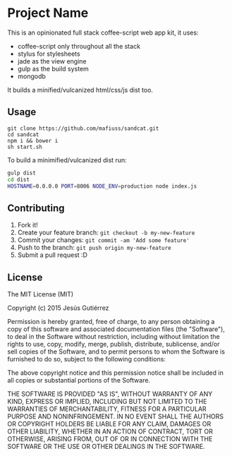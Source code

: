 # Project Name

This is an opinionated full stack coffee-script web app kit, it uses:

- coffee-script only throughout all the stack
- stylus for stylesheets
- jade as the view engine
- gulp as the build system
- mongodb

It builds a minified/vulcanized html/css/js dist too.

## Usage
```
git clone https://github.com/mafiuss/sandcat.git
cd sandcat
npm i && bower i
sh start.sh
```
To build a minimified/vulcanized dist run:
```bash
gulp dist
cd dist
HOSTNAME=0.0.0.0 PORT=8006 NODE_ENV=production node index.js
```
## Contributing

1. Fork it!
2. Create your feature branch: `git checkout -b my-new-feature`
3. Commit your changes: `git commit -am 'Add some feature'`
4. Push to the branch: `git push origin my-new-feature`
5. Submit a pull request :D

## License

The MIT License (MIT)

Copyright (c) 2015 Jesús Gutiérrez

Permission is hereby granted, free of charge, to any person obtaining a copy
of this software and associated documentation files (the "Software"), to deal
in the Software without restriction, including without limitation the rights
to use, copy, modify, merge, publish, distribute, sublicense, and/or sell
copies of the Software, and to permit persons to whom the Software is
furnished to do so, subject to the following conditions:

The above copyright notice and this permission notice shall be included in all
copies or substantial portions of the Software.

THE SOFTWARE IS PROVIDED "AS IS", WITHOUT WARRANTY OF ANY KIND, EXPRESS OR
IMPLIED, INCLUDING BUT NOT LIMITED TO THE WARRANTIES OF MERCHANTABILITY,
FITNESS FOR A PARTICULAR PURPOSE AND NONINFRINGEMENT. IN NO EVENT SHALL THE
AUTHORS OR COPYRIGHT HOLDERS BE LIABLE FOR ANY CLAIM, DAMAGES OR OTHER
LIABILITY, WHETHER IN AN ACTION OF CONTRACT, TORT OR OTHERWISE, ARISING FROM,
OUT OF OR IN CONNECTION WITH THE SOFTWARE OR THE USE OR OTHER DEALINGS IN THE
SOFTWARE.
